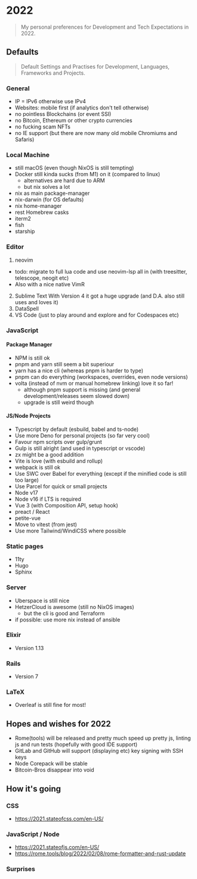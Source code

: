 # 2022

> My personal preferences for Development and Tech Expectations in 2022.


## Defaults

> Default Settings and Practises for Development, Languages, Frameworks and Projects.

### General

* IP = IPv6 otherwise use IPv4
* Websites: mobile first (if analytics don't tell otherwise)
* no pointless Blockchains (or event SSI)
* no Bitcoin, Ethereum or other crypto currencies
* no fucking scam NFTs
* no IE support (but there are now many old mobile Chromiums and Safaris)


### Local Machine

* still macOS (even though NixOS is still tempting)
* Docker still kinda sucks (from M1) on it (compared to linux)
  * alternatives are hard due to ARM
  * but nix solves a lot
* nix as main package-manager
* nix-darwin (for OS defaults)
* nix home-manager
* rest Homebrew casks
* iterm2
* fish
* starship

### Editor

1. neovim
  * todo: migrate to full lua code and use neovim-lsp all in (with treesitter, telescope, neogit etc)
  * Also with a nice native VimR
2. Sublime Text
  With Version 4 it got a huge upgrade (and D.A. also still uses and loves it)
3. DataSpell
4. VS Code (just to play around and explore and for Codespaces etc)


### JavaScript

#### Package Manager

* NPM is still ok
* pnpm and yarn still seem a bit superiour
* yarn has a nice cli (whereas pnpm is harder to type)
* pnpm can do everything (workspaces, overrides, even node versions)
* volta (instead of nvm or manual homebrew linking) love it so far!
  * although pnpm support is missing (and general development/releases seem slowed down)
  * upgrade is still weird though

#### JS/Node Projects

* Typescript by default (esbuild, babel and ts-node)
* Use more Deno for personal projects (so far very cool)
* Favour npm scripts over gulp/grunt
* Gulp is still alright (and used in typescript or vscode)
* zx might be a good addition
* Vite is love (with esbuild and rollup)
* webpack is still ok
* Use SWC over Babel for everything (except if the minified code is still too large)
* Use Parcel for quick or small projects
* Node v17
* Node v16 if LTS is required
* Vue 3 (with Composition API, setup hook)
* preact / React
* petite-vue
* Move to vitest (from jest)
* Use more Tailwind/WindiCSS where possible


### Static pages

* 11ty
* Hugo
* Sphinx


### Server

* Uberspace is still nice
* HetzerCloud is awesome (still no NixOS images)
  * but the cli is good and Terraform
* if possible: use more nix instead of ansible


### Elixir

* Version 1.13


### Rails

* Version 7


### LaTeX

* Overleaf is still fine for most!


## Hopes and wishes for 2022

* Rome(tools) will be released
  and pretty much speed up pretty js, linting js and run tests (hopefully with good IDE support)
* GitLab and GitHub will support (displaying etc) key signing with SSH keys
* Node Corepack will be stable
* Bitcoin-Bros disappear into void


## How it's going

### CSS

* https://2021.stateofcss.com/en-US/

### JavaScript / Node

* https://2021.stateofjs.com/en-US/
* https://rome.tools/blog/2022/02/08/rome-formatter-and-rust-update


### Surprises


